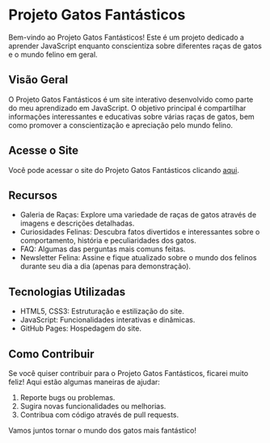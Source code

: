 # Projeto Gatos Fantásticos

Bem-vindo ao Projeto Gatos Fantásticos! Este é um projeto dedicado a aprender JavaScript enquanto conscientiza sobre diferentes raças de gatos e o mundo felino em geral.

## Visão Geral

O Projeto Gatos Fantásticos é um site interativo desenvolvido como parte do meu aprendizado em JavaScript. O objetivo principal é compartilhar informações interessantes e educativas sobre várias raças de gatos, bem como promover a conscientização e apreciação pelo mundo felino.

## Acesse o Site

Você pode acessar o site do Projeto Gatos Fantásticos clicando [aqui](https://je-carlos.github.io/projeto-Gatos-Fantasticos/).

## Recursos

- Galeria de Raças: Explore uma variedade de raças de gatos através de imagens e descrições detalhadas.
- Curiosidades Felinas: Descubra fatos divertidos e interessantes sobre o comportamento, história e peculiaridades dos gatos.
- FAQ: Algumas das perguntas mais comuns feitas.
- Newsletter Felina: Assine e fique atualizado sobre o mundo dos felinos durante seu dia a dia (apenas para demonstração).

## Tecnologias Utilizadas

- HTML5, CSS3: Estruturação e estilização do site.
- JavaScript: Funcionalidades interativas e dinâmicas.
- GitHub Pages: Hospedagem do site.

## Como Contribuir

Se você quiser contribuir para o Projeto Gatos Fantásticos, ficarei muito feliz! Aqui estão algumas maneiras de ajudar:

1. Reporte bugs ou problemas.
2. Sugira novas funcionalidades ou melhorias.
3. Contribua com código através de pull requests.

Vamos juntos tornar o mundo dos gatos mais fantástico!

